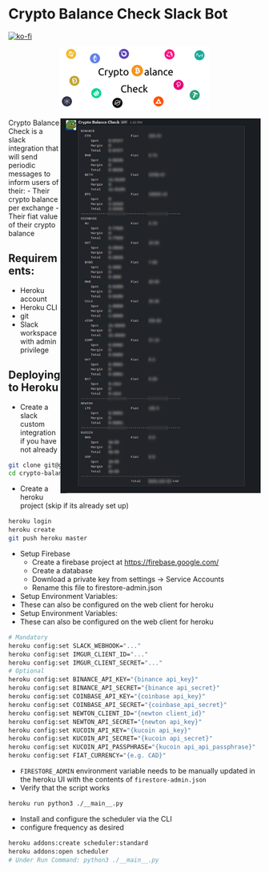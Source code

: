 # Crypto Balance Check Slack Bot
[![ko-fi](https://ko-fi.com/img/githubbutton_sm.svg)](https://ko-fi.com/X8X71S1S7)

<p align="center">
    <img src="images/crypto-balance-check-white.png" alt="Banner"/>
</p>

<img src="images/crypto-balance-check-blurred.png" align="right" width="400" alt="Example of working bot">
Crypto Balance Check is a slack integration that will send periodic messages to inform users of their:
- Their crypto balance per exchange
- Their fiat value of their crypto balance


## Requirements:
- Heroku account
- Heroku CLI
- git 
- Slack workspace with admin privilege

## Deploying to Heroku
- Create a slack custom integration if you have not already
```bash
git clone git@github.com:zahin-mohammad/crypto-balance-check.git
cd crypto-balance-check
```
- Create a heroku project (skip if its already set up)
```bash
heroku login
heroku create
git push heroku master
```
- Setup Firebase 
    - Create a firebase project at https://firebase.google.com/
    - Create a database
    - Download a private key from settings -> Service Accounts
    - Rename this file to firestore-admin.json
- Setup Environment Variables:
- These can also be configured on the web client for heroku
- Setup Environment Variables:
- These can also be configured on the web client for heroku
```bash
# Mandatory
heroku config:set SLACK_WEBHOOK="..." 
heroku config:set IMGUR_CLIENT_ID="..." 
heroku config:set IMGUR_CLIENT_SECRET="..." 
# Optional
heroku config:set BINANCE_API_KEY="{binance api_key}" 
heroku config:set BINANCE_API_SECRET="{binance api_secret}" 
heroku config:set COINBASE_API_KEY="{coinbase api_key}" 
heroku config:set COINBASE_API_SECRET="{coinbase_api_secret}"
heroku config:set NEWTON_CLIENT_ID="{newton client_id}" 
heroku config:set NEWTON_API_SECRET="{newton api_key}" 
heroku config:set KUCOIN_API_KEY="{kucoin api_key}" 
heroku config:set KUCOIN_API_SECRET="{kucoin api_secret}" 
heroku config:set KUCOIN_API_PASSPHRASE="{kucoin api_api_passphrase}" 
heroku config:set FIAT_CURRENCY="{e.g. CAD}"
```
- `FIRESTORE_ADMIN` environment variable needs to be manually updated in the heroku UI with the contents of `firestore-admin.json`
- Verify that the script works
```bash
heroku run python3 ./__main__.py
```
- Install and configure the scheduler via the CLI
- configure frequency as desired
```bash
heroku addons:create scheduler:standard
heroku addons:open scheduler
# Under Run Command: python3 ./__main__.py
```

[comment]: <> (- Setup Firebase)

[comment]: <> (  - Create a firebase project at `https://firebase.google.com/`)

[comment]: <> (  - Create a database)

[comment]: <> (  - Download a private key from `settings -> Service Accounts`)

[comment]: <> (  - Rename this file to `firestore-admin.json`)

[comment]: <> (- Add Firebase Admin Cred to Heroku)

[comment]: <> (  - On the web heroku client, paste in the contents of `firestore-admin.json` into a config var &#40;environment variable&#41; called `firestoreAdmin`)

[comment]: <> (  - Should see a slack message)

